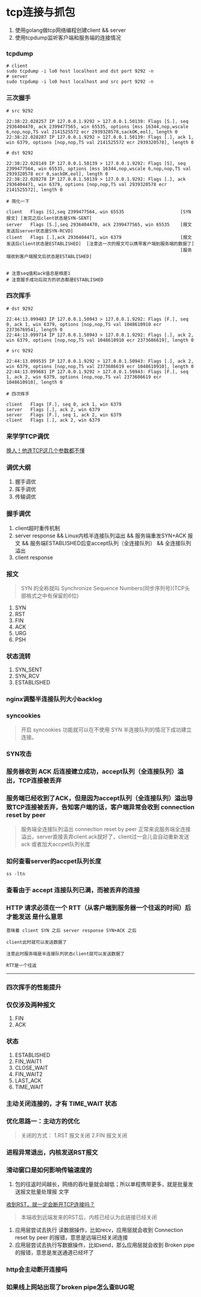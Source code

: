 # tcp连接与抓包

1. 使用golang做tcp网络编程创建client && server
2. 使用tcpdump监听客户端和服务端的连接情况


### tcpdump 
```
# client
sudo tcpdump -i lo0 host localhost and dst port 9292 -n
# server
sudo tcpdump -i lo0 host localhost and src port 9292 -n
```

### 三次握手
```
# src 9292

22:38:22.028257 IP 127.0.0.1.9292 > 127.0.0.1.50139: Flags [S.], seq 2936404470, ack 2399477565, win 65535, options [mss 16344,nop,wscale 6,nop,nop,TS val 2141525572 ecr 2939320578,sackOK,eol], length 0
22:38:22.028287 IP 127.0.0.1.9292 > 127.0.0.1.50139: Flags [.], ack 1, win 6379, options [nop,nop,TS val 2141525572 ecr 2939320578], length 0
```

```
# dst 9292

22:38:22.028149 IP 127.0.0.1.50139 > 127.0.0.1.9292: Flags [S], seq 2399477564, win 65535, options [mss 16344,nop,wscale 6,nop,nop,TS val 2939320578 ecr 0,sackOK,eol], length 0
22:38:22.028278 IP 127.0.0.1.50139 > 127.0.0.1.9292: Flags [.], ack 2936404471, win 6379, options [nop,nop,TS val 2939320578 ecr 2141525572], length 0
```
```
# 简化一下

client   Flags [S],seq 2399477564, win 65535                     [SYN报文] [发完之后clent状态是SYN-SENT]
server   Flags [S.],seq 2936404470, ack 2399477565, win 65535    [报文发送后server状态是SYN-RCVD]
client   Flags [.],ack 2936404471, win 6379                      [报文发送后client状态是ESTABLISHED]  [注意这一次的报文可以携带客户端到服务端的数据了]
                                                                 [服务端收到客户端报文后状态是ESTABLISHED]
               

# 注意seq值和ack值总是相差1
# 注意握手成功后双方的状态都是ESTABLISHED
```


### 四次挥手
```
# dst 9292

22:44:13.099483 IP 127.0.0.1.50943 > 127.0.0.1.9292: Flags [F.], seq 0, ack 1, win 6379, options [nop,nop,TS val 1048610910 ecr 2373676954], length 0
22:44:13.099714 IP 127.0.0.1.50943 > 127.0.0.1.9292: Flags [.], ack 2, win 6379, options [nop,nop,TS val 1048610910 ecr 2373686619], length 0
```

```
# src 9292

22:44:13.099535 IP 127.0.0.1.9292 > 127.0.0.1.50943: Flags [.], ack 2, win 6379, options [nop,nop,TS val 2373686619 ecr 1048610910], length 0
22:44:13.099681 IP 127.0.0.1.9292 > 127.0.0.1.50943: Flags [F.], seq 1, ack 2, win 6379, options [nop,nop,TS val 2373686619 ecr 1048610910], length 0
```

```
# 四次挥手

client   Flags [F.], seq 0, ack 1, win 6379
server   Flags [.], ack 2, win 6379
server   Flags [F.], seq 1, ack 2, win 6379
client   Flags [.], ack 2, win 6379
```

### 来学学TCP调优

[换人！他连TCP这几个参数都不懂](https://mp.weixin.qq.com/s/fjnChU3MKNc_x-Wk7evLhg)

### 调优大纲

1. 握手调优
2. 挥手调优
3. 传输调优


### 握手调优

1. client超时重传机制
2. server response && Linux内核半连接队列溢出 && 服务端重发SYN+ACK 报文 && 服务端ESTABLISHED后变accept队列（全连接队列） && 全连接队列溢出
3. client response 

### 报文

> SYN 的全称就叫 Synchronize Sequence Numbers(同步序列号)(TCP头部格式之中有保留的6位)

1. SYN
2. RST
3. FIN
4. ACK
5. URG
6. PSH

### 状态流转
1. SYN_SENT
2. SYN_RCV
3. ESTABLISHED


### nginx调整半连接队列大小backlog

### syncookies
> 开启 syncookies 功能就可以在不使用 SYN 半连接队列的情况下成功建立连接。

### SYN攻击

### 服务器收到 ACK 后连接建立成功，accept队列（全连接队列）溢出，TCP连接被丢弃

### 服务端已经收到了ACK，但是因为accept队列（全连接队列）溢出导致TCP连接被丢弃，告知客户端的话，客户端异常会收到 connection reset by peer
> 服务端全连接队列溢出 connection reset by peer
> 正常来说服务端全连接溢出，server直接丢弃client.ack就好了，client过一会儿会自动重新发送ack
> 或者加大accpet队列长度


### 如何查看server的accpet队列长度
```
ss -ltn
```

### 查看由于 accept 连接队列已满，而被丢弃的连接

### HTTP 请求必须在一个 RTT（从客户端到服务器一个往返的时间）后才能发送 是什么意思
```
意味着 client SYN 之后 server response SYN+ACK 之后

client此时就可以发送数据了

注意此时服务端是半连接队列状态client就可以发送数据了

RTT是一个往返
```

<hr>

### 四次挥手的性能提升

### 仅仅涉及两种报文
1. FIN
2. ACK

### 状态
1. ESTABLISHED
2. FIN_WAIT1
3. CLOSE_WAIT
4. FIN_WAIT2
5. LAST_ACK
6. TIME_WAIT

### 主动关闭连接的，才有 TIME_WAIT 状态




### 优化思路一：主动方的优化

> 关闭的方式： 1.RST 报文关闭  2.FIN 报文关闭

### 进程异常退出，内核发送RST报文

### 滑动窗口是如何影响传输速度的
1. 包的往返时间越长，网络的吞吐量就会越低；所以单程携带更多，就是批量发送报文批量处理报 文字


[收到RST，就一定会断开TCP连接吗？](https://mp.weixin.qq.com/s/jomA0WT6zul1zrGzuBqOkA)

> 本端收到远端发来的RST后，内核已经认为此链接已经关闭

1. 应用层尝试去执行 读数据操作，比如recv，应用层就会收到 Connection reset by peer 的报错，意思是远端已经关闭连接
2. 应用层尝试去执行写数据操作，比如send，那么应用层就会收到 Broken pipe 的报错，意思是发送通道已经坏了


### http会主动断开连接吗

### 如果线上网站出现了broken pipe怎么查BUG呢


